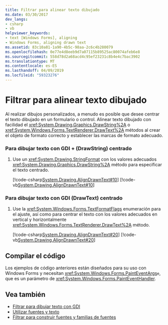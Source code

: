 ```yaml
---
title: Filtrar para alinear texto dibujado
ms.date: 03/30/2017
dev_langs:
- csharp
- vb
helpviewer_keywords:
- text [Windows Forms], aligning
- Windows Forms, aligning drawn text
ms.assetid: 83c10a81-1a90-4b5c-98aa-2c6c4b280079
ms.openlocfilehash: 0e77e4d8eeb9d7a07115b89525ac80074afeb6e8
ms.sourcegitcommit: 558d78d2a68acd4c95ef23231c8b4e4c7bac3902
ms.translationtype: MT
ms.contentlocale: es-ES
ms.lasthandoff: 04/09/2019
ms.locfileid: "59323276"
---
```

# <a name="how-to-align-drawn-text"></a>Filtrar para alinear texto dibujado
Al realizar dibujos personalizados, a menudo es posible que desee centrar el texto dibujado en un formulario o control. Alinear texto dibujado con facilidad el <xref:System.Drawing.Graphics.DrawString%2A> o <xref:System.Windows.Forms.TextRenderer.DrawText%2A> métodos al crear el objeto de formato correcto y establecer las marcas de formato adecuado.  
  
### <a name="to-draw-centered-text-with-gdi-drawstring"></a>Para dibujar texto con GDI + (DrawString) centrado  
  
1. Use un <xref:System.Drawing.StringFormat> con los valores adecuados <xref:System.Drawing.Graphics.DrawString%2A> método para especificar el texto centrado.  
  
     [!code-csharp[System.Drawing.AlignDrawnText#10](~/samples/snippets/csharp/VS_Snippets_Winforms/System.Drawing.AlignDrawnText/CS/Form1.cs#10)]
     [!code-vb[System.Drawing.AlignDrawnText#10](~/samples/snippets/visualbasic/VS_Snippets_Winforms/System.Drawing.AlignDrawnText/VB/Form1.vb#10)]  
  
### <a name="to-draw-centered-text-with-gdi-drawtext"></a>Para dibujar texto con GDI (DrawText) centrado  
  
1. Use la <xref:System.Windows.Forms.TextFormatFlags> enumeración para el ajuste, así como para centrar el texto con los valores adecuados en vertical y horizontalmente <xref:System.Windows.Forms.TextRenderer.DrawText%2A> método.  
  
     [!code-csharp[System.Drawing.AlignDrawnText#20](~/samples/snippets/csharp/VS_Snippets_Winforms/System.Drawing.AlignDrawnText/CS/Form1.cs#20)]
     [!code-vb[System.Drawing.AlignDrawnText#20](~/samples/snippets/visualbasic/VS_Snippets_Winforms/System.Drawing.AlignDrawnText/VB/Form1.vb#20)]  
  
## <a name="compiling-the-code"></a>Compilar el código  
 Los ejemplos de código anteriores están diseñados para su uso con Windows Forms y necesitan <xref:System.Windows.Forms.PaintEventArgs>`e`, que es un parámetro de <xref:System.Windows.Forms.PaintEventHandler>.  
  
## <a name="see-also"></a>Vea también

- [Filtrar para dibujar texto con GDI](how-to-draw-text-with-gdi.md)
- [Utilizar fuentes y texto](using-fonts-and-text.md)
- [Filtrar para construir fuentes y familias de fuentes](how-to-construct-font-families-and-fonts.md)
